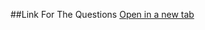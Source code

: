 ##Link For The Questions
[Open in a new tab](https://takeuforward.org/strivers-a2z-dsa-course/must-do-pattern-problems-before-starting-dsa/)